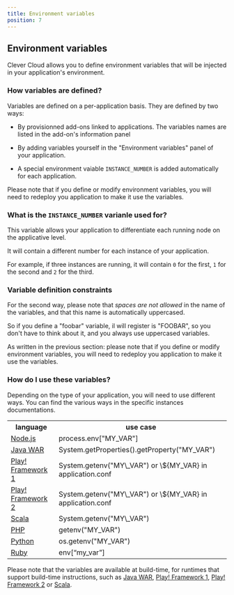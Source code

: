 ```yaml
---
title: Environment variables
position: 7
---
```

## Environment variables

Clever Cloud allows you to define environment variables that will be
injected in your application's environment.

### How variables are defined?

Variables are defined on a per-application basis. They are defined by two ways:

 * By provisionned add-ons linked to applications. The variables names
   are listed in the add-on's information panel

 * By adding variables yourself in the "Environment variables" panel of
   your application.

 * A special environment vaiable `INSTANCE_NUMBER` is added automatically for each application.

Please note that if you define or modify environment variables, you will
need to redeploy you application to make it use the variables.

### What is the `INSTANCE_NUMBER` varianle used for?

This variable allows your application to differentiate each running node on the applicative level.

It will contain a different number for each instance of your application.

For example, if three instances are running, it will contain `0` for the first, `1` for the second and `2` for the
third.

### Variable definition constraints

For the second way, please note that *spaces are not allowed* in the
name of the variables, and that this name is automatically uppercased.

So if you define a "foobar" variable, il will register is "FOOBAR", so
you don't have to think about it, and you always use uppercased
variables.

As written in the previous section: please note that if you define or modify
environment variables, you will need to redeploy you application to make it use the variables.

### How do I use these variables?

Depending on the type of your application, you will need to use
different ways. You can find the various ways in the specific instances
documentations.

<table class="table table-bordered table-striped dataTable">
<tr>
<th>language</th>
<th>use case</th>
</tr>
<tr>
<td><a href="/nodejs/nodejs/#environment-injection">Node.js</a>  </td>
<td>process.env["MY_VAR"]</td>
</tr>
<tr>
<td><a href="/java/java-war/#environment-injection">Java WAR</a> </td>
<td>System.getProperties().getProperty("MY_VAR")</td>
</tr>
<tr>
<td><a href="/java/play-framework-1/#environment-injection">Play! Framework 1</a></td>
<td>System.getenv("MY\_VAR") or \${MY_VAR} in application.conf</td>
</tr>
<tr>
<td><a href="/java/play-framework-2/#environment-injection">Play! Framework 2</a></td>
<td>System.getenv("MY\_VAR") or \${MY_VAR} in application.conf</td>
</tr>
<tr>
<td><a href="/scala/scala/#environment-injection">Scala</a> </td>
<td>System.getenv("MY\_VAR")</td>
</tr>
<tr>
<td><a href="/php/php-apps/#environment-injection">PHP</a></td>
<td>getenv("MY_VAR")</td>
</tr>
<tr>
<td><a href="/python/python_apps/#environment-injection">Python</a></td>
<td>os.getenv("MY_VAR")</td>
</tr>
<tr>
<td><a href="/ruby/ruby/#environment-injection">Ruby</a></td>
<td>env[“my_var”]<br></td>
</tr>
</table>

Please note that the variables are available at build-time, for
runtimes that support build-time instructions, such as
<a href="/java/java-war/#environment-injection">Java WAR</a>,
<a href="/java/play-framework-1/#environment-injection">Play! Framework 1</a>,
<a href="/java/play-framework-2/#environment-injection">Play! Framework 2</a>
or <a href="/scala/scala/#environment-injection">Scala</a>.

